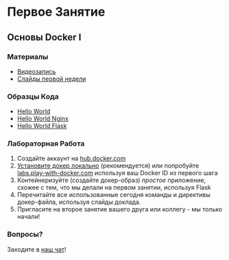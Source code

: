 # Первое Занятие
## Основы Docker I

### Материалы
* [Видеозапись](https://youtu.be/fgdcgEcI1KA)
* [Слайды первой недели](./docker-slides-week-1.pdf)

### Образцы Кода
* [Hello World](./hello-world)
* [Hello World Nginx](./hello-world-nginx)
* [Hello World Flask](./hello-world-flask)

### Лабораторная Работа

1. Создайте аккаунт на [hub.docker.com](https://hub.docker.com)
2. [Установите докер локально](https://docs.docker.com/get-docker/) (рекомендуется) или попробуйте [labs.play-with-docker.com](https://labs.play-with-docker.com) используя ваш Docker ID из первого шага
3. Контейнеризуйте (создайте докер-образ) *простое* приложение, схожее с тем, что мы делали на первом занятии, используя Flask
4. Перечитайте все использованные сегодня команды и директивы докер-файла, используя слайды доклада.
5. Пригласите на второе занятие вашего друга или коллегу - мы только начали!

### Вопросы?
Заходите в [наш чат](https://t.me/pereiti_v_aiti)!
